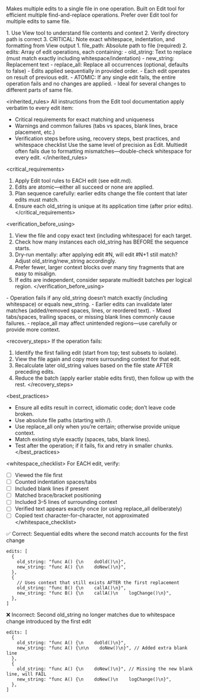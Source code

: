 Makes multiple edits to a single file in one operation. Built on Edit tool for efficient multiple find-and-replace operations. Prefer over Edit tool for multiple edits to same file.

<prerequisites>
1. Use View tool to understand file contents and context
2. Verify directory path is correct
3. CRITICAL: Note exact whitespace, indentation, and formatting from View output
</prerequisites>

<parameters>
1. file_path: Absolute path to file (required)
2. edits: Array of edit operations, each containing:
   - old_string: Text to replace (must match exactly including whitespace/indentation)
   - new_string: Replacement text
   - replace_all: Replace all occurrences (optional, defaults to false)
</parameters>

<operation>
- Edits applied sequentially in provided order.
- Each edit operates on result of previous edit.
- ATOMIC: If any single edit fails, the entire operation fails and no changes are applied.
- Ideal for several changes to different parts of same file.
</operation>

<inherited_rules>
All instructions from the Edit tool documentation apply verbatim to every edit item:
- Critical requirements for exact matching and uniqueness
- Warnings and common failures (tabs vs spaces, blank lines, brace placement, etc.)
- Verification steps before using, recovery steps, best practices, and whitespace checklist
Use the same level of precision as Edit. Multiedit often fails due to formatting mismatches—double-check whitespace for every edit.
</inherited_rules>

<critical_requirements>
1. Apply Edit tool rules to EACH edit (see edit.md).
2. Edits are atomic—either all succeed or none are applied.
3. Plan sequence carefully: earlier edits change the file content that later edits must match.
4. Ensure each old_string is unique at its application time (after prior edits).
</critical_requirements>

<verification_before_using>
1. View the file and copy exact text (including whitespace) for each target.
2. Check how many instances each old_string has BEFORE the sequence starts.
3. Dry-run mentally: after applying edit #N, will edit #N+1 still match? Adjust old_string/new_string accordingly.
4. Prefer fewer, larger context blocks over many tiny fragments that are easy to misalign.
5. If edits are independent, consider separate multiedit batches per logical region.
</verification_before_using>

<warnings>
- Operation fails if any old_string doesn’t match exactly (including whitespace) or equals new_string.
- Earlier edits can invalidate later matches (added/removed spaces, lines, or reordered text).
- Mixed tabs/spaces, trailing spaces, or missing blank lines commonly cause failures.
- replace_all may affect unintended regions—use carefully or provide more context.
</warnings>

<recovery_steps>
If the operation fails:
1. Identify the first failing edit (start from top; test subsets to isolate).
2. View the file again and copy more surrounding context for that edit.
3. Recalculate later old_string values based on the file state AFTER preceding edits.
4. Reduce the batch (apply earlier stable edits first), then follow up with the rest.
</recovery_steps>

<best_practices>
- Ensure all edits result in correct, idiomatic code; don’t leave code broken.
- Use absolute file paths (starting with /).
- Use replace_all only when you’re certain; otherwise provide unique context.
- Match existing style exactly (spaces, tabs, blank lines).
- Test after the operation; if it fails, fix and retry in smaller chunks.
</best_practices>

<whitespace_checklist>
For EACH edit, verify:
- [ ] Viewed the file first
- [ ] Counted indentation spaces/tabs
- [ ] Included blank lines if present
- [ ] Matched brace/bracket positioning
- [ ] Included 3–5 lines of surrounding context
- [ ] Verified text appears exactly once (or using replace_all deliberately)
- [ ] Copied text character-for-character, not approximated
</whitespace_checklist>

<examples>
✅ Correct: Sequential edits where the second match accounts for the first change

```
edits: [
  {
    old_string: "func A() {\n    doOld()\n}",
    new_string: "func A() {\n    doNew()\n}",
  },
  {
    // Uses context that still exists AFTER the first replacement
    old_string: "func B() {\n    callA()\n}",
    new_string: "func B() {\n    callA()\n    logChange()\n}",
  },
]
```

❌ Incorrect: Second old_string no longer matches due to whitespace change introduced by the first edit

```
edits: [
  {
    old_string: "func A() {\n    doOld()\n}",
    new_string: "func A() {\n\n    doNew()\n}", // Added extra blank line
  },
  {
    old_string: "func A() {\n    doNew()\n}", // Missing the new blank line, will FAIL
    new_string: "func A() {\n    doNew()\n    logChange()\n}",
  },
]
```
</examples>
